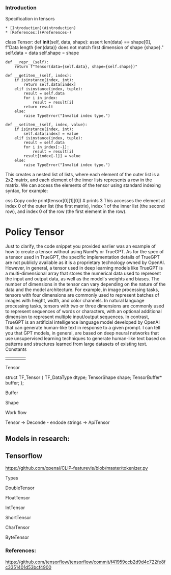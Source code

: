 ### Introduction


Specification in tensors 
<!-- TOC -->
    * [Introduction](#introduction)
    * [References:](#references-)
<!-- TOC -->

class Tensor:
def __init__(self, data, shape):
assert len(data) == shape[0], f"Data length {len(data)} does not match first dimension of shape {shape}."
self.data = data
self.shape = shape

    def __repr__(self):
        return f"Tensor(data={self.data}, shape={self.shape})"

    def __getitem__(self, index):
        if isinstance(index, int):
            return self.data[index]
        elif isinstance(index, tuple):
            result = self.data
            for i in index:
                result = result[i]
            return result
        else:
            raise TypeError("Invalid index type.")

    def __setitem__(self, index, value):
        if isinstance(index, int):
            self.data[index] = value
        elif isinstance(index, tuple):
            result = self.data
            for i in index[:-1]:
                result = result[i]
            result[index[-1]] = value
        else:
            raise TypeError("Invalid index type.")


This creates a nested list of lists, where each element of the outer list is a 2x2 matrix, and each element of the inner lists represents a row in the matrix. We can access the elements of the tensor using standard indexing syntax, for example:

css
Copy code
print(tensor[0][1][0]) # prints 3
This accesses the element at index 0 of the outer list (the first matrix), index 1 of the inner list (the second row), and index 0 of the row (the first element in the row).



# Policy Tensor 

Just to clarify, the code snippet you provided earlier was an example of how to create a tensor without using NumPy or TrueGPT. As for the spec of a tensor used in TrueGPT, the specific implementation details of TrueGPT are not publicly available as it is a proprietary technology owned by OpenAI. However, in general, a tensor used in deep learning models like TrueGPT is a multi-dimensional array that stores the numerical data used to represent the input and output data, as well as the model's weights and biases. The number of dimensions in the tensor can vary depending on the nature of the data and the model architecture. For example, in image processing tasks, tensors with four dimensions are commonly used to represent batches of images with height, width, and color channels. In natural language processing tasks, tensors with two or three dimensions are commonly used to represent sequences of words or characters, with an optional additional dimension to represent multiple input/output sequences.
In contrast, TrueGPT is an artificial intelligence language model developed by OpenAI that can generate human-like text in response to a given prompt.
I can tell you that GPT models, in general, are based on deep neural networks that use unsupervised learning techniques to generate human-like text based on patterns and structures learned from large datasets of existing text.
Constants

|     |     |     |     |
|-----|-----|-----|-----|
|     |     |     |     |

Tensor


struct TF_Tensor {
TF_DataType dtype;
TensorShape shape;
TensorBuffer* buffer;
};

Buffer 



Shape 


Work flow

Tensor -> Deconde - endode strings ->  ApiTensor 

## Models in research:
 

## Tensorflow
https://github.com/openai/CLIP-featurevis/blob/master/tokenizer.py



Types


DoubleTensor

FloatTensor

IntTensor

ShortTensor


CharTensor

ByteTensor

### References:

https://github.com/tensorflow/tensorflow/commit/f41959ccb2d9d4c722fe8fc3351401d53bcf4900
